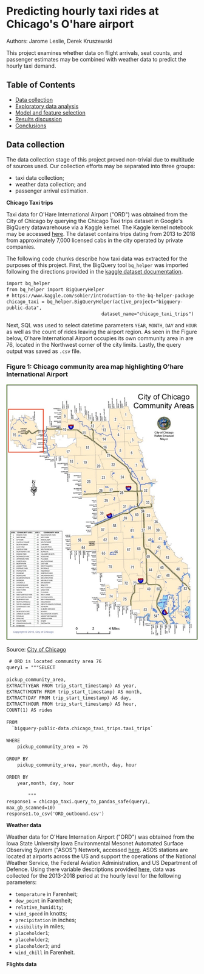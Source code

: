 # Predicting hourly taxi rides at Chicago's O'hare airport

Authors: Jarome Leslie, Derek Kruszewski

This project examines whether data on flight arrivals, seat counts, and passenger estimates may be combined with weather data to predict the hourly taxi demand.

## Table of Contents
- [Data collection](#data-collection)
- [Exploratory data analysis]()
- [Model and feature selection]()
- [Results discussion]()
- [Conclusions]()


## Data collection
The data collection stage of this project proved non-trivial due to multitude of sources used. Our collection efforts may be separated into three groups:

- taxi data collection;
- weather data collection; and
- passenger arrival estimation.

**Chicago Taxi trips**

Taxi data for O'Hare International Airport ("ORD") was obtained from the City of Chicago by querying the Chicago Taxi trips dataset in Google's BigQuery datawarehouse via a Kaggle kernel. The Kaggle kernel notebook may be accessed [here](https://www.kaggle.com/jleslie246/querying-ord-trips-from-the-chicago-taxi-dataset). The dataset contains trips dating from 2013 to 2018 from approximately 7,000 licensed cabs in the city operated by private companies.

The following code chunks describe how taxi data was extracted for the purposes of this project. First, the BigQuery tool `bq_helper` was imported following the directions provided in the [kaggle dataset documentation](https://www.kaggle.com/chicago/chicago-taxi-trips-bq).

```
import bq_helper
from bq_helper import BigQueryHelper
# https://www.kaggle.com/sohier/introduction-to-the-bq-helper-package
chicago_taxi = bq_helper.BigQueryHelper(active_project="bigquery-public-data",
                                   dataset_name="chicago_taxi_trips")
```

Next, SQL was used to select datetime parameters `YEAR`, `MONTH`, `DAY` and `HOUR` as well as the count of rides leaving the airport region. As seen in the Figure below, O'hare International Airport occupies its own community area in are 76, located in the Northwest corner of the city limits. Lastly, the query output was saved as `.csv` file. 


### Figure 1: Chicago community area map highlighting O'hare International Airport 

<div style="text-align:center"><img src='img/chicago-community-areas-map-76.jpeg' width=600 /></div>

Source: [City of Chicago](http://ontheworldmap.com/usa/city/chicago/chicago-community-areas-map.jpg)


```
 # ORD is located community area 76
query1 = """SELECT

pickup_community_area,
EXTRACT(YEAR FROM trip_start_timestamp) AS year,
EXTRACT(MONTH FROM trip_start_timestamp) AS month,
EXTRACT(DAY FROM trip_start_timestamp) AS day,
EXTRACT(HOUR FROM trip_start_timestamp) AS hour,
COUNT(1) AS rides

FROM
  `bigquery-public-data.chicago_taxi_trips.taxi_trips`
  
WHERE
    pickup_community_area = 76
    
GROUP BY
    pickup_community_area, year,month, day, hour

ORDER BY
    year,month, day, hour
    
        """
response1 = chicago_taxi.query_to_pandas_safe(query1, max_gb_scanned=10)                                  
response1.to_csv('ORD_outbound.csv')
```


**Weather data**

Weather data for O'Hare Internation Airport ("ORD") was obtained from the Iowa State University Iowa Environmental Mesonet Automated Surface Observing System ("ASOS") Network, accessed [here](https://mesonet.agron.iastate.edu/ASOS/). ASOS stations are located at airports across the US and support the operations of the National Weather Service, the Federal Aviation Administration, and US Department of Defence. Using there variable descriptions provided [here](https://mesonet.agron.iastate.edu/request/download.phtml?network=IL_ASOS), data was collected for the 2013-2018 period at the hourly level for the following parameters:
 - `temperature` in Farenheit; 
 - `dew_point` in Farenheit; 
 - `relative_humidity`;
 - `wind_speed` in knotts;
 - `precipitation` in inches;
 - `visibility` in miles;
 - `placeholder1`;
 - `placeholder2`;
 - `placeholder3`; and
 - `wind_chill` in Farenheit.

**Flights data**
